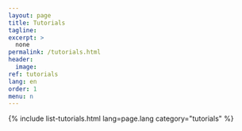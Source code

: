 ```yaml
---
layout: page
title: Tutorials
tagline: 
excerpt: >
  none
permalink: /tutorials.html
header:
  image: 
ref: tutorials
lang: en  
order: 1
menu: n
---
```


{% include list-tutorials.html lang=page.lang category="tutorials" %}